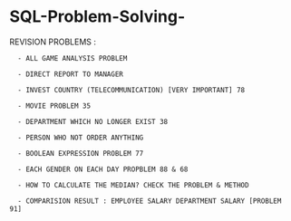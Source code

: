 # SQL-Problem-Solving-


REVISION PROBLEMS :

      - ALL GAME ANALYSIS PROBLEM
      
      - DIRECT REPORT TO MANAGER
      
      - INVEST COUNTRY (TELECOMMUNICATION) [VERY IMPORTANT] 78
      
      - MOVIE PROBLEM 35
      
      - DEPARTMENT WHICH NO LONGER EXIST 38
      
      - PERSON WHO NOT ORDER ANYTHING

      - BOOLEAN EXPRESSION PROBLEM 77

      - EACH GENDER ON EACH DAY PROPBLEM 88 & 68

      - HOW TO CALCULATE THE MEDIAN? CHECK THE PROBLEM & METHOD

      - COMPARISION RESULT : EMPLOYEE SALARY DEPARTMENT SALARY [PROBLEM 91]
